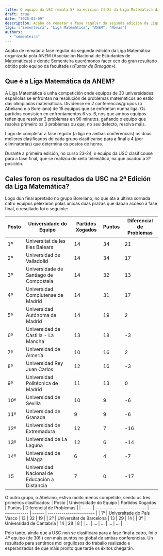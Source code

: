 ```yaml
---
title: O equipo da USC remata 5º na edición 24-25 da Liga Matemática da ANEM 
draft: true
date: "2025-03-09"
description: Acaba de rematar a fase regular da segunda edición da Liga Matemática organizada pola ANEM (Asociación Nacional de Estudantes de Matemáticas) e dende Sementeira (o clube olímpico de Mates USC) e MaEGA (a Asociación Galega de Estudantes de Matemáticas) querémonos facer eco do gran resultado obtido polo equipo da facultade.
tags: ["Sementeira", "Liga Matemática", "ANEM", "Novas"]
authors:
  - "sementeira" 
---
```


Acaba de rematar a fase regular da segunda edición da Liga Matemática organizada pola ANEM (Asociación Nacional de Estudantes de Matemáticas) e dende Sementeira querémonos facer eco do gran resultado obtido polo equipo da facultade (*«Funtor de Breogán»*).

## Que é a Liga Matemática da ANEM?

A Liga Matemática é unha competición onde equipos de 30 universidades españolas se enfrontan na resolución de problemas matemáticos ao estilo das olimpíadas matemáticas. Divídense en 2 conferencias/grupos (o Abeliano e o Boreliano) de 15 equipos que se enfrontan nunha liga. Os partidos consisten en enfrontamentos 6 vs. 6, nos que ambos equipos teñen que resolver 3 problemas en 90 minutos, gañando o equipo que resolva primeiro os 3 problemas ou que, no seu defecto, resolva máis.

Logo de completar a fase regular (a liga en ambas conferencias) os dous mellores clasificados de cada grupo clasifícanse para a final a 4 (por eliminatorias) que determina os postos de honra.

Durante a primeira edición, no curso 23-24, o equipo da USC clasificouse para a fase final, que se realizou de xeito telemático, na que acadou a 3ª posición.

## Cales foron os resultados da USC na 2ª Edición da Liga Matemática?
Logo dun final apretado no grupo Boreliano, no que ata a última xornada catro equipos pelexaron polas únicas dúas prazas que daban acceso á fase final, o resultado foi o seguinte:

| Posto | Universidade do Equipo                        | Partidos Xogados | Puntos | Diferencial de Problemas |
| ----- | --------------------------------------------- | ---------------- | ------ | ------------------------ |
| 1º    | Universitat de les Illes Balears              | 14               | 34     | 21                       |
| 2º    | Universidad de Valladolid                     | 14               | 34     | 17                       |
| 3º    | Universidade de Santiago de Compostela        | 14               | 32     | 13                       |
| 4º    | Universidad Complutense de Madrid             | 14               | 31     | 17                       |
| 5º    | Universidad Autónoma de Madrid                | 14               | 19     | 2                        |
| 6º    | Universidad de Castilla - La Mancha           | 13               | 18     | -3                       |
| 7º    | Universidad de Almería                        | 10               | 16     | 2                        |
| 8º    | Universidad Rey Juan Carlos                   | 12               | 16     | -3                       |
| 9º    | Universidad Politécnica de Madrid             | 11               | 13     | 0                        |
| 10º   | Universidad de Sevilla                        | 10               | 9      | -6                       |
| 11º   | Universidad de Granada                        | 9                | 9      | -6                       |
| 12º   | Universidad de Extremadura                    | 12               | 7      | -16                      |
| 13º   | Universidad de La Laguna                      | 12               | 6      | -14                      |
| 14º   | Universidad de Málaga                         | 6                | 4      | -7                       |
| 15    | Universidad Nacional de Educación a Distancia | 7                | 0      | -17                      |

O outro grupo, o Abeliano, estivo moito menos competido, sendo os tres primeiros clasificados: 
| Posto | Universidade do Equipo     | Partidos Xogados | Puntos | Diferencial de Problemas |
| ----- | -------------------------- | ---------------- | ------ | ------------------------ |
| 1º    | Universitade do País Vasco | 13               | 32     | 19                       |
| 2º    | Universitat de Barcelona   | 13               | 29     | 14                       |
| 3º    | Universidad de Cantabria   | 14               | 28     | 8                        |
| ...   | ...                        | ...              | ...    | ...                      |

Polo tanto, aínda que a USC non se clasificara para a fase final a catro, foi o 4º equipo (de 30!!) con máis puntos no global de ambas conferencias. Un resultado para sentirnos moi orgullosos do traballo realizado e esperanzados de que máis pronto que tarde os éxitos chegarán.
